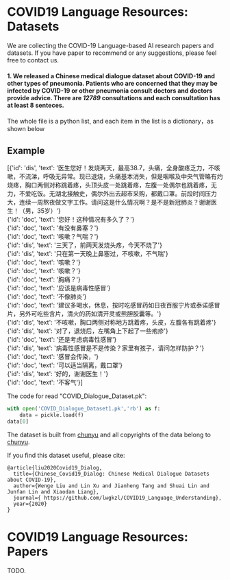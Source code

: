 # COVID19 Language Resources: Datasets
We are collecting the COVID-19 Language-based AI research papers and datasets. If you have paper to recommend or any suggestions, please feel free to contact us.

#### 1. We released a Chinese medical dialogue dataset about COVID-19 and other types of pneumonia. Patients who are concerned that they may be infected by COVID-19 or other pneumonia consult doctors and doctors provide advice. There are *12789* consultations and each consultation has at least 8 senteces.
The whole file is a python list, and each item in the list is a dictionary，as shown below

## Example
[{'id': 'dis', 'text': '医生您好！发烧两天，最高38.7，头痛，全身酸疼乏力，不咳嗽，不流涕，呼吸无异常。现已退烧，头痛基本消失，但是咽喉及中央气管略有灼烧疼，胸口两侧对称跳着疼，头顶头皮一处跳着疼，左腹一处偶尔也跳着疼，无力，不爱吃饭。无湖北接触史，偶尔外出去超市采购，都戴口罩。前段时间压力大，连续一周熬夜做文字工作。请问这是什么情况啊？是不是新冠肺炎？谢谢医生！（男，35岁）'} <br>
{'id': 'doc', 'text': '您好！这种情况有多久了？'} <br>
{'id': 'doc', 'text': '有没有鼻塞？'} <br>
{'id': 'doc', 'text': '咳嗽？气喘？'} <br>
{'id': 'dis', 'text': '三天了，前两天发烧头疼，今天不烧了'} <br>
{'id': 'dis', 'text': '只在第一天晚上鼻塞过，不咳嗽，不气喘'} <br>
{'id': 'doc', 'text': '咳嗽？'} <br>
{'id': 'doc', 'text': '咳嗽？'} <br>
{'id': 'doc', 'text': '胸痛？'} <br>
{'id': 'doc', 'text': '应该是病毒性感冒'}<br>
{'id': 'doc', 'text': '不像肺炎'}<br>
{'id': 'doc', 'text': '建议多喝水，休息，按时吃感冒药如日夜百服宁片或泰诺感冒片，另外可吃些含片，清火的药如清开灵或熊胆胶囊等。'}<br>
{'id': 'dis', 'text': '不咳嗽，胸口两侧对称地方跳着疼，头皮，左腹各有跳着疼'}<br>
{'id': 'dis', 'text': '对了，退烧后，左嘴角上下起了一些疱疹'}<br>
{'id': 'doc', 'text': '还是考虑病毒性感冒'}<br>
{'id': 'dis', 'text': '病毒性感冒是不是传染？家里有孩子，请问怎样防护？'}<br>
{'id': 'doc', 'text': '感冒会传染，'}<br>
{'id': 'doc', 'text': '可以适当隔离，戴口罩'}<br>
{'id': 'dis', 'text': '好的，谢谢医生！'}<br>
{'id': 'doc', 'text': '不客气'}]<br>

The code for read "COVID_Dialogue_Dataset.pk":<br>
```python
with open('COVID_Dialogue_Dataset1.pk','rb') as f:
    data = pickle.load(f)
data[0]
```
The dataset is built from [chunyu](https://www.chunyuyisheng.com/) and all copyrights of the data belong to [chunyu](https://www.chunyuyisheng.com/).<br>

If you find this dataset useful, please cite:

```
@article{liu2020Covid19_Dialog,
  title={Chinese_Covid19_Dialog: Chinese Medical Dialogue Datasets about COVID-19},
  author={Wenge Liu and Lin Xu and Jianheng Tang and Shuai Lin and Junfan Lin and Xiaodan Liang},
  journal={ https://github.com/lwgkzl/COVID19_Language_Understanding}, 
  year={2020}
}
```

# COVID19 Language Resources: Papers
TODO.
